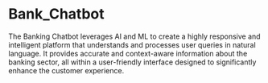 # Bank_Chatbot
The Banking Chatbot leverages AI and ML to create a highly responsive and intelligent platform that understands and processes user queries in natural language. It provides accurate and context-aware information about the banking sector, all within a user-friendly interface designed to significantly enhance the customer experience.

